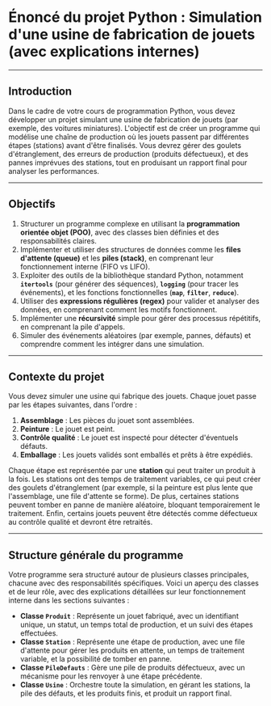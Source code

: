 # Énoncé du projet Python : Simulation d'une usine de fabrication de jouets (avec explications internes)

---

## Introduction

Dans le cadre de votre cours de programmation Python, vous devez développer un projet simulant une usine de fabrication de jouets (par exemple, des voitures miniatures). L'objectif est de créer un programme qui modélise une chaîne de production où les jouets passent par différentes étapes (stations) avant d'être finalisés. Vous devrez gérer des goulets d'étranglement, des erreurs de production (produits défectueux), et des pannes imprévues des stations, tout en produisant un rapport final pour analyser les performances.

---

## Objectifs

1. Structurer un programme complexe en utilisant la **programmation orientée objet (POO)**, avec des classes bien définies et des responsabilités claires.
2. Implémenter et utiliser des structures de données comme les **files d'attente (queue)** et les **piles (stack)**, en comprenant leur fonctionnement interne (FIFO vs LIFO).
3. Exploiter des outils de la bibliothèque standard Python, notamment **`itertools`** (pour générer des séquences), **`logging`** (pour tracer les événements), et les fonctions fonctionnelles (**`map`**, **`filter`**, **`reduce`**).
4. Utiliser des **expressions régulières (regex)** pour valider et analyser des données, en comprenant comment les motifs fonctionnent.
5. Implémenter une **récursivité** simple pour gérer des processus répétitifs, en comprenant la pile d'appels.
6. Simuler des événements aléatoires (par exemple, pannes, défauts) et comprendre comment les intégrer dans une simulation.

---

## Contexte du projet

Vous devez simuler une usine qui fabrique des jouets. Chaque jouet passe par les étapes suivantes, dans l'ordre :
1. **Assemblage** : Les pièces du jouet sont assemblées.
2. **Peinture** : Le jouet est peint.
3. **Contrôle qualité** : Le jouet est inspecté pour détecter d'éventuels défauts.
4. **Emballage** : Les jouets validés sont emballés et prêts à être expédiés.

Chaque étape est représentée par une **station** qui peut traiter un produit à la fois. Les stations ont des temps de traitement variables, ce qui peut créer des goulets d'étranglement (par exemple, si la peinture est plus lente que l'assemblage, une file d'attente se forme). De plus, certaines stations peuvent tomber en panne de manière aléatoire, bloquant temporairement le traitement. Enfin, certains jouets peuvent être détectés comme défectueux au contrôle qualité et devront être retraités.

---

## Structure générale du programme

Votre programme sera structuré autour de plusieurs classes principales, chacune avec des responsabilités spécifiques. Voici un aperçu des classes et de leur rôle, avec des explications détaillées sur leur fonctionnement interne dans les sections suivantes :
- **Classe `Produit`** : Représente un jouet fabriqué, avec un identifiant unique, un statut, un temps total de production, et un suivi des étapes effectuées.
- **Classe `Station`** : Représente une étape de production, avec une file d'attente pour gérer les produits en attente, un temps de traitement variable, et la possibilité de tomber en panne.
- **Classe `PileDefauts`** : Gère une pile de produits défectueux, avec un mécanisme pour les renvoyer à une étape précédente.
- **Classe `Usine`** : Orchestre toute la simulation, en gérant les stations, la pile des défauts, et les produits finis, et produit un rapport final.

